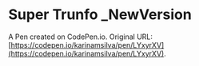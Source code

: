 # Super Trunfo _NewVersion

A Pen created on CodePen.io. Original URL: [https://codepen.io/karinamsilva/pen/LYxyrXV](https://codepen.io/karinamsilva/pen/LYxyrXV).


